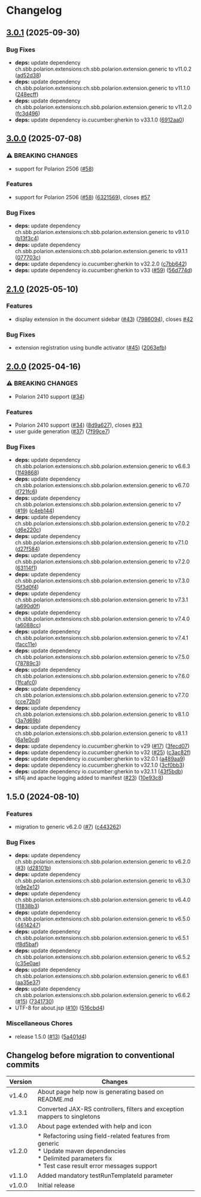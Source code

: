 # Changelog

## [3.0.1](https://github.com/SchweizerischeBundesbahnen/ch.sbb.polarion.extension.cucumber/compare/v3.0.0...v3.0.1) (2025-09-30)


### Bug Fixes

* **deps:** update dependency ch.sbb.polarion.extensions:ch.sbb.polarion.extension.generic to v11.0.2 ([ad52d38](https://github.com/SchweizerischeBundesbahnen/ch.sbb.polarion.extension.cucumber/commit/ad52d387d549c44c94c5731a3f43b00bb4e9c391))
* **deps:** update dependency ch.sbb.polarion.extensions:ch.sbb.polarion.extension.generic to v11.1.0 ([248ecff](https://github.com/SchweizerischeBundesbahnen/ch.sbb.polarion.extension.cucumber/commit/248ecffc77efab7ed4f693813a2476a8ae92a62b))
* **deps:** update dependency ch.sbb.polarion.extensions:ch.sbb.polarion.extension.generic to v11.2.0 ([fc3d496](https://github.com/SchweizerischeBundesbahnen/ch.sbb.polarion.extension.cucumber/commit/fc3d496daadce6dd13284ce19ac137bf857865b9))
* **deps:** update dependency io.cucumber:gherkin to v33.1.0 ([6912aa0](https://github.com/SchweizerischeBundesbahnen/ch.sbb.polarion.extension.cucumber/commit/6912aa0a87b4faf9fcfa2badabababaf54419ded))

## [3.0.0](https://github.com/SchweizerischeBundesbahnen/ch.sbb.polarion.extension.cucumber/compare/v2.1.0...v3.0.0) (2025-07-08)


### ⚠ BREAKING CHANGES

* support for Polarion 2506 ([#58](https://github.com/SchweizerischeBundesbahnen/ch.sbb.polarion.extension.cucumber/issues/58))

### Features

* support for Polarion 2506 ([#58](https://github.com/SchweizerischeBundesbahnen/ch.sbb.polarion.extension.cucumber/issues/58)) ([6321569](https://github.com/SchweizerischeBundesbahnen/ch.sbb.polarion.extension.cucumber/commit/6321569a8a49df708c89aeea69e429a486efac7a)), closes [#57](https://github.com/SchweizerischeBundesbahnen/ch.sbb.polarion.extension.cucumber/issues/57)


### Bug Fixes

* **deps:** update dependency ch.sbb.polarion.extensions:ch.sbb.polarion.extension.generic to v9.1.0 ([b13f3c4](https://github.com/SchweizerischeBundesbahnen/ch.sbb.polarion.extension.cucumber/commit/b13f3c4a96af45df1e864da368a3120784059d79))
* **deps:** update dependency ch.sbb.polarion.extensions:ch.sbb.polarion.extension.generic to v9.1.1 ([077703c](https://github.com/SchweizerischeBundesbahnen/ch.sbb.polarion.extension.cucumber/commit/077703c26e0e4f678daba2e9cf5ef42fccf0133d))
* **deps:** update dependency io.cucumber:gherkin to v32.2.0 ([c7bb642](https://github.com/SchweizerischeBundesbahnen/ch.sbb.polarion.extension.cucumber/commit/c7bb642e6f5df7f43320d059ae59715964f5352e))
* **deps:** update dependency io.cucumber:gherkin to v33 ([#59](https://github.com/SchweizerischeBundesbahnen/ch.sbb.polarion.extension.cucumber/issues/59)) ([56d774d](https://github.com/SchweizerischeBundesbahnen/ch.sbb.polarion.extension.cucumber/commit/56d774dbf04e824012f53c8c57fc49bbcc1518f6))

## [2.1.0](https://github.com/SchweizerischeBundesbahnen/ch.sbb.polarion.extension.cucumber/compare/v2.0.0...v2.1.0) (2025-05-10)


### Features

* display extension in the document sidebar ([#43](https://github.com/SchweizerischeBundesbahnen/ch.sbb.polarion.extension.cucumber/issues/43)) ([7986094](https://github.com/SchweizerischeBundesbahnen/ch.sbb.polarion.extension.cucumber/commit/7986094f95ea711679bccc3944b5d24cb33a0e45)), closes [#42](https://github.com/SchweizerischeBundesbahnen/ch.sbb.polarion.extension.cucumber/issues/42)


### Bug Fixes

* extension registration using bundle activator ([#45](https://github.com/SchweizerischeBundesbahnen/ch.sbb.polarion.extension.cucumber/issues/45)) ([2063efb](https://github.com/SchweizerischeBundesbahnen/ch.sbb.polarion.extension.cucumber/commit/2063efbf32a7f25e5645102dbb5c23a8faf49179))

## [2.0.0](https://github.com/SchweizerischeBundesbahnen/ch.sbb.polarion.extension.cucumber/compare/v1.5.0...v2.0.0) (2025-04-16)


### ⚠ BREAKING CHANGES

* Polarion 2410 support ([#34](https://github.com/SchweizerischeBundesbahnen/ch.sbb.polarion.extension.cucumber/issues/34))

### Features

* Polarion 2410 support ([#34](https://github.com/SchweizerischeBundesbahnen/ch.sbb.polarion.extension.cucumber/issues/34)) ([8d9a627](https://github.com/SchweizerischeBundesbahnen/ch.sbb.polarion.extension.cucumber/commit/8d9a62790a9bd572009f28498ea50c1f5581c3ce)), closes [#33](https://github.com/SchweizerischeBundesbahnen/ch.sbb.polarion.extension.cucumber/issues/33)
* user guide generation ([#37](https://github.com/SchweizerischeBundesbahnen/ch.sbb.polarion.extension.cucumber/issues/37)) ([7f99ce7](https://github.com/SchweizerischeBundesbahnen/ch.sbb.polarion.extension.cucumber/commit/7f99ce7c38868ba496834875befabd8c96096831))


### Bug Fixes

* **deps:** update dependency ch.sbb.polarion.extensions:ch.sbb.polarion.extension.generic to v6.6.3 ([1f49868](https://github.com/SchweizerischeBundesbahnen/ch.sbb.polarion.extension.cucumber/commit/1f49868153b3e0e27e332ae77882b08fbe3cb951))
* **deps:** update dependency ch.sbb.polarion.extensions:ch.sbb.polarion.extension.generic to v6.7.0 ([f721fc6](https://github.com/SchweizerischeBundesbahnen/ch.sbb.polarion.extension.cucumber/commit/f721fc640b4ec9fcc6297c711afec8b73a70d0f9))
* **deps:** update dependency ch.sbb.polarion.extensions:ch.sbb.polarion.extension.generic to v7 ([#19](https://github.com/SchweizerischeBundesbahnen/ch.sbb.polarion.extension.cucumber/issues/19)) ([c4eb144](https://github.com/SchweizerischeBundesbahnen/ch.sbb.polarion.extension.cucumber/commit/c4eb144e75b83efb6ab627e60cbb407e89f108ad))
* **deps:** update dependency ch.sbb.polarion.extensions:ch.sbb.polarion.extension.generic to v7.0.2 ([d6e220c](https://github.com/SchweizerischeBundesbahnen/ch.sbb.polarion.extension.cucumber/commit/d6e220cac9239a1bafa193b4a7a8f84f09993501))
* **deps:** update dependency ch.sbb.polarion.extensions:ch.sbb.polarion.extension.generic to v7.1.0 ([d27f584](https://github.com/SchweizerischeBundesbahnen/ch.sbb.polarion.extension.cucumber/commit/d27f584aa2b28f3a46c897702287129f448ea4c0))
* **deps:** update dependency ch.sbb.polarion.extensions:ch.sbb.polarion.extension.generic to v7.2.0 ([63114f1](https://github.com/SchweizerischeBundesbahnen/ch.sbb.polarion.extension.cucumber/commit/63114f1b19a15374ebc5442be9f498e90625adf0))
* **deps:** update dependency ch.sbb.polarion.extensions:ch.sbb.polarion.extension.generic to v7.3.0 ([5f3d0f4](https://github.com/SchweizerischeBundesbahnen/ch.sbb.polarion.extension.cucumber/commit/5f3d0f40e1e4bffea259591b657e7284a6ac2422))
* **deps:** update dependency ch.sbb.polarion.extensions:ch.sbb.polarion.extension.generic to v7.3.1 ([a690d0f](https://github.com/SchweizerischeBundesbahnen/ch.sbb.polarion.extension.cucumber/commit/a690d0fd845be5d9faf7e166839ad85821187e12))
* **deps:** update dependency ch.sbb.polarion.extensions:ch.sbb.polarion.extension.generic to v7.4.0 ([a6088cc](https://github.com/SchweizerischeBundesbahnen/ch.sbb.polarion.extension.cucumber/commit/a6088cc7821f0e8c1e90459f41d2c47ead6dbcf2))
* **deps:** update dependency ch.sbb.polarion.extensions:ch.sbb.polarion.extension.generic to v7.4.1 ([facc11e](https://github.com/SchweizerischeBundesbahnen/ch.sbb.polarion.extension.cucumber/commit/facc11e0d066ef253fff5e7e883b962b33b9f174))
* **deps:** update dependency ch.sbb.polarion.extensions:ch.sbb.polarion.extension.generic to v7.5.0 ([78789c3](https://github.com/SchweizerischeBundesbahnen/ch.sbb.polarion.extension.cucumber/commit/78789c36ca1e8413aeb16a8f9fad82f9b10fd72f))
* **deps:** update dependency ch.sbb.polarion.extensions:ch.sbb.polarion.extension.generic to v7.6.0 ([1fcafc0](https://github.com/SchweizerischeBundesbahnen/ch.sbb.polarion.extension.cucumber/commit/1fcafc029221e711d1c57659092c4a6da7e0e7db))
* **deps:** update dependency ch.sbb.polarion.extensions:ch.sbb.polarion.extension.generic to v7.7.0 ([cce72b0](https://github.com/SchweizerischeBundesbahnen/ch.sbb.polarion.extension.cucumber/commit/cce72b0acc5d409039869adad348f63332d702ef))
* **deps:** update dependency ch.sbb.polarion.extensions:ch.sbb.polarion.extension.generic to v8.1.0 ([3a7d69b](https://github.com/SchweizerischeBundesbahnen/ch.sbb.polarion.extension.cucumber/commit/3a7d69bab3fa70ed0f9f4e8cbc867dd0cbb44abf))
* **deps:** update dependency ch.sbb.polarion.extensions:ch.sbb.polarion.extension.generic to v8.1.1 ([6a1e0cd](https://github.com/SchweizerischeBundesbahnen/ch.sbb.polarion.extension.cucumber/commit/6a1e0cd98d4e2224dd620523f173e5119885934d))
* **deps:** update dependency io.cucumber:gherkin to v29 ([#17](https://github.com/SchweizerischeBundesbahnen/ch.sbb.polarion.extension.cucumber/issues/17)) ([3fecd07](https://github.com/SchweizerischeBundesbahnen/ch.sbb.polarion.extension.cucumber/commit/3fecd07f57efd1d4b5558a00658c85ffd62182ce))
* **deps:** update dependency io.cucumber:gherkin to v32 ([#25](https://github.com/SchweizerischeBundesbahnen/ch.sbb.polarion.extension.cucumber/issues/25)) ([c3ac82f](https://github.com/SchweizerischeBundesbahnen/ch.sbb.polarion.extension.cucumber/commit/c3ac82f9412c856b541b111614d8f8216b9d34b5))
* **deps:** update dependency io.cucumber:gherkin to v32.0.1 ([a489aa9](https://github.com/SchweizerischeBundesbahnen/ch.sbb.polarion.extension.cucumber/commit/a489aa921d31360cee15fdfe61795a0b4e294725))
* **deps:** update dependency io.cucumber:gherkin to v32.1.0 ([3cf0bb3](https://github.com/SchweizerischeBundesbahnen/ch.sbb.polarion.extension.cucumber/commit/3cf0bb31c37d0ee59a81beec5acc7e058465e66a))
* **deps:** update dependency io.cucumber:gherkin to v32.1.1 ([43f5bdb](https://github.com/SchweizerischeBundesbahnen/ch.sbb.polarion.extension.cucumber/commit/43f5bdb84fa0b76bea16118ca2f00cd9a6ee6def))
* slf4j and apache logging added to manifest ([#23](https://github.com/SchweizerischeBundesbahnen/ch.sbb.polarion.extension.cucumber/issues/23)) ([10e93c8](https://github.com/SchweizerischeBundesbahnen/ch.sbb.polarion.extension.cucumber/commit/10e93c885d0cf12fb9257810c680f095d05fff0e))

## 1.5.0 (2024-08-10)


### Features

* migration to generic v6.2.0 ([#7](https://github.com/SchweizerischeBundesbahnen/ch.sbb.polarion.extension.cucumber/issues/7)) ([c443262](https://github.com/SchweizerischeBundesbahnen/ch.sbb.polarion.extension.cucumber/commit/c4432620bf820c0135c513dc43f05902c05f8bab))


### Bug Fixes

* **deps:** update dependency ch.sbb.polarion.extensions:ch.sbb.polarion.extension.generic to v6.2.0 ([#3](https://github.com/SchweizerischeBundesbahnen/ch.sbb.polarion.extension.cucumber/issues/3)) ([d28101b](https://github.com/SchweizerischeBundesbahnen/ch.sbb.polarion.extension.cucumber/commit/d28101b55fd824ba22f7af6df6f379e4b4abe857))
* **deps:** update dependency ch.sbb.polarion.extensions:ch.sbb.polarion.extension.generic to v6.3.0 ([e9e2e12](https://github.com/SchweizerischeBundesbahnen/ch.sbb.polarion.extension.cucumber/commit/e9e2e12cec55696c5328387efce3bdeac37210b6))
* **deps:** update dependency ch.sbb.polarion.extensions:ch.sbb.polarion.extension.generic to v6.4.0 ([11838b3](https://github.com/SchweizerischeBundesbahnen/ch.sbb.polarion.extension.cucumber/commit/11838b36cebc0441696afddfbaa122a4664b6a88))
* **deps:** update dependency ch.sbb.polarion.extensions:ch.sbb.polarion.extension.generic to v6.5.0 ([4614247](https://github.com/SchweizerischeBundesbahnen/ch.sbb.polarion.extension.cucumber/commit/46142473dca7c02cc25233404e13406915c44c7d))
* **deps:** update dependency ch.sbb.polarion.extensions:ch.sbb.polarion.extension.generic to v6.5.1 ([f8d5baf](https://github.com/SchweizerischeBundesbahnen/ch.sbb.polarion.extension.cucumber/commit/f8d5baf76200fe7a2e4bfa1c0735c08d15e6af1f))
* **deps:** update dependency ch.sbb.polarion.extensions:ch.sbb.polarion.extension.generic to v6.5.2 ([c35e0ae](https://github.com/SchweizerischeBundesbahnen/ch.sbb.polarion.extension.cucumber/commit/c35e0ae243fb7129de8800f97639170a5dad3184))
* **deps:** update dependency ch.sbb.polarion.extensions:ch.sbb.polarion.extension.generic to v6.6.1 ([aa35e37](https://github.com/SchweizerischeBundesbahnen/ch.sbb.polarion.extension.cucumber/commit/aa35e3757d2bb30154440902c22b998fb487976d))
* **deps:** update dependency ch.sbb.polarion.extensions:ch.sbb.polarion.extension.generic to v6.6.2 ([#15](https://github.com/SchweizerischeBundesbahnen/ch.sbb.polarion.extension.cucumber/issues/15)) ([7341730](https://github.com/SchweizerischeBundesbahnen/ch.sbb.polarion.extension.cucumber/commit/73417308c4c66a033f87e411cb8359ff4af7426a))
* UTF-8 for about.jsp ([#10](https://github.com/SchweizerischeBundesbahnen/ch.sbb.polarion.extension.cucumber/issues/10)) ([516cbd4](https://github.com/SchweizerischeBundesbahnen/ch.sbb.polarion.extension.cucumber/commit/516cbd461b69f7078ce46bab7c82a56b43000993))


### Miscellaneous Chores

* release 1.5.0 ([#13](https://github.com/SchweizerischeBundesbahnen/ch.sbb.polarion.extension.cucumber/issues/13)) ([5a401d4](https://github.com/SchweizerischeBundesbahnen/ch.sbb.polarion.extension.cucumber/commit/5a401d4c7ebabe7bac944b1582b35fbcf1effd89))

## Changelog before migration to conventional commits

| Version | Changes                                                                                                                                                                 |
|---------|-------------------------------------------------------------------------------------------------------------------------------------------------------------------------|
| v1.4.0  | About page help now is generating based on README.md                                                                                                                    |
| v1.3.1  | Converted JAX-RS controllers, filters and exception mappers to singletons                                                                                               |
| v1.3.0  | About page extended with help and icon                                                                                                                                  |
| v1.2.0  | * Refactoring using field-related features from generic<br/> * Update maven dependencies<br/> * Delimited parameters fix<br/> * Test case result error messages support |
| v1.1.0  | Added mandatory testRunTemplateId parameter                                                                                                                             |
| v1.0.0  | Initial release                                                                                                                                                         |
